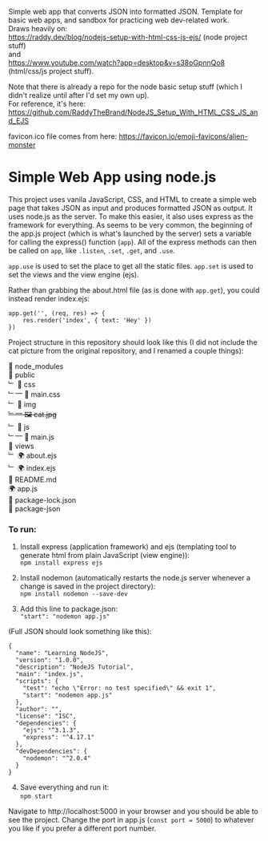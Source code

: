 Simple web app that converts JSON into formatted JSON.
Template for basic web apps, and sandbox for practicing web dev-related work.  
Draws heavily on:  
https://raddy.dev/blog/nodejs-setup-with-html-css-js-ejs/ (node project stuff)  
and  
https://www.youtube.com/watch?app=desktop&v=s38oGpnnQo8 (html/css/js project stuff).  

Note that there is already a repo for the node basic setup stuff (which I didn't realize until after I'd set my own up).  
For reference, it's here:  
https://github.com/RaddyTheBrand/NodeJS_Setup_With_HTML_CSS_JS_and_EJS

favicon.ico file comes from here:
https://favicon.io/emoji-favicons/alien-monster

# Simple Web App using node.js
This project uses vanila JavaScript, CSS, and HTML to create a simple web page that takes JSON as input and produces formatted JSON as output.
It uses node.js as the server. To make this easier, it also uses express as the framework for everything.
As seems to be very common, the beginning of the app.js project (which is what's launched by the server) sets a variable for calling the express() function (`app`).
All of the express methods can then be called on `app`, like `.listen`, `.set`, `.get`, and `.use`.

`app.use` is used to set the place to get all the static files.
`app.set` is used to set the views and the view engine (ejs).

Rather than grabbing the about.html file (as is done with `app.get`), you could instead render index.ejs:

```
app.get('', (req, res) => {
    res.render('index', { text: 'Hey' })
})
```

Project structure in this repository should look like this (I did not include the cat picture from the original repository, and I renamed a couple things):
   
📂 node_modules  
📂 public  
﹂ 📂 css  
﹂⎻  📜 main.css  
﹂ 📂 img  
~~﹂⎻  🖼 cat.jpg~~  
﹂ 📂 js   
﹂⎻  📜 main.js  
📂 views  
﹂ 🌍 about.ejs  
﹂ 🌍 index.ejs  
📜 README.md  
🌍 app.js  
📜 package-lock.json  
📜 package-json  

### To run:
1) Install express (application framework) and ejs (templating tool to generate html from plain JavaScript (view engine)):  
`npm install express ejs`

2) Install nodemon (automatically restarts the node.js server whenever a change is saved in the project directory):  
`npm install nodemon --save-dev`

3) Add this line to package.json:  
`"start": "nodemon app.js"`

(Full JSON should look something like this):  
```
{
  "name": "Learning NodeJS",
  "version": "1.0.0",
  "description": "NodeJS Tutorial",
  "main": "index.js",
  "scripts": {
    "test": "echo \"Error: no test specified\" && exit 1",
    "start": "nodemon app.js"
  },
  "author": "",
  "license": "ISC",
  "dependencies": {
    "ejs": "^3.1.3",
    "express": "^4.17.1"
  },
  "devDependencies": {
    "nodemon": "^2.0.4"
  }
}
```

4) Save everything and run it:  
`npm start`

Navigate to http://localhost:5000 in your browser and you should be able to see the project.
Change the port in app.js (`const port = 5000`) to whatever you like if you prefer a different port number.
